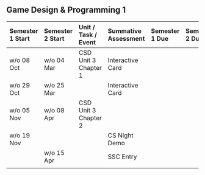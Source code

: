 ## Game Design & Programming 1

| Semester 1 Start | Semester 2 Start | Unit / Task / Event | Summative Assessment | Semester 1 Due | Semester 2 Due |
| :---  | :--- | :--- | :--- | :--- | :--- |
| w/o 08 Oct | w/o 04 Mar | CSD Unit 3 Chapter 1 | Interactive Card |  |  |
| w/o 29 Oct | w/o 25 Mar |  | Interactive Card |  |  |
| w/o 05 Nov | w/o 08 Apr | CSD Unit 3 Chapter 2 |  |  |  |
| w/o 19 Nov |  |  | CS Night Demo |  |  |  |
|  | w/o 15 Apr |  | SSC Entry |  |  |  |
|  |  |  |

